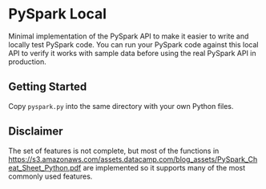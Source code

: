 # PySpark Local

Minimal implementation of the PySpark API to make it easier to write and locally test PySpark code. You can run your PySpark code against this local API to verify it works with sample data before using the real PySpark API in production.

## Getting Started

Copy `pyspark.py` into the same directory with your own Python files. 

## Disclaimer
The set of features is not complete, but most of the functions in https://s3.amazonaws.com/assets.datacamp.com/blog_assets/PySpark_Cheat_Sheet_Python.pdf are implemented so it supports many of the most commonly used features.
